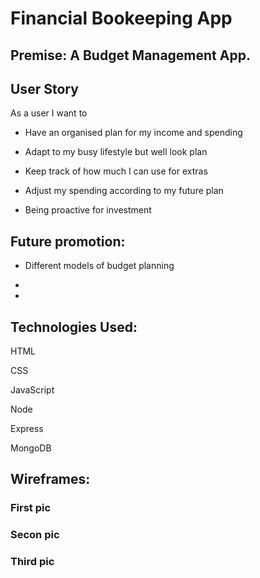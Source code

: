 # Financial Bookeeping App

## Premise: A Budget Management App.

## User Story
As a user I want to

* Have an organised plan for my income and spending

* Adapt to my busy lifestyle but well look plan

* Keep track of how much I can use for extras

* Adjust my spending according to my future plan

* Being proactive for investment

## Future promotion:
* Different models of budget planning

* 

* 

## Technologies Used:
HTML

CSS

JavaScript 

Node

Express

MongoDB

## Wireframes: 
### First pic
### Secon pic
### Third pic